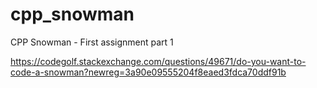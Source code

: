 # cpp_snowman
CPP Snowman - First assignment part 1


https://codegolf.stackexchange.com/questions/49671/do-you-want-to-code-a-snowman?newreg=3a90e09555204f8eaed3fdca70ddf91b